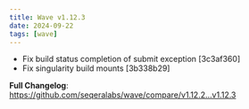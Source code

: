 ```yaml
---
title: Wave v1.12.3
date: 2024-09-22
tags: [wave]
---
```


- Fix build status completion of submit exception [3c3af360]
- Fix singularity build mounts [3b338b29]


**Full Changelog**: https://github.com/seqeralabs/wave/compare/v1.12.2...v1.12.3
